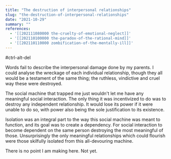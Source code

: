 ```yaml
---
title: "The destruction of interpersonal relationships"
slug: "the-destruction-of-interpersonal-relationships"
date: "2021-10-29"
summary: ""
references: 
  - '[[202111080000 the-cruelty-of-emotional-neglect]]'
  - '[[202110100000 the-paradox-of-the-rational-mind]]'
  - '[[202110110000 zombification-of-the-mentally-ill]]'
---
```


#ctrl-alt-del

Words fail to describe the interpersonal damage done by my parents. I could analyse the wreckage of each individual relationship, though they all would be a testament of the same thing; the ruthless, vindictive and cruel way these were destroyed.

The social machine that trapped me just wouldn't let me have any meaningful social interaction. The only thing it was incentivized to do was to destroy any independent relationship. It would lose its power if it were unable to do so, with power also being the sole justification to its existence.

Isolation was an integral part to the way this social machine was meant to function, and its goal was to create a dependency. For social interaction to become dependent on the same person destroying the most meaningful of those. Unsurprisingly the only meaningful relationships which could flourish were those skilfully isolated from this all-devouring machine.

There is no point I am making here. Not yet.
